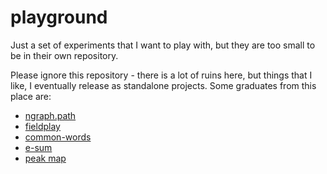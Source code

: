 # playground

Just a set of experiments that I want to play with, but they are too small to be in their own repository.


Please ignore this repository - there is a lot of ruins here, but things that I
like, I eventually release as standalone projects. Some graduates from this place are:

* [ngraph.path](https://github.com/anvaka/ngraph.path)
* [fieldplay](https://github.com/anvaka/fieldplay)
* [common-words](https://github.com/anvaka/common-words)
* [e-sum](https://github.com/anvaka/e-sum)
* [peak map](https://github.com/anvaka/peak-map)

